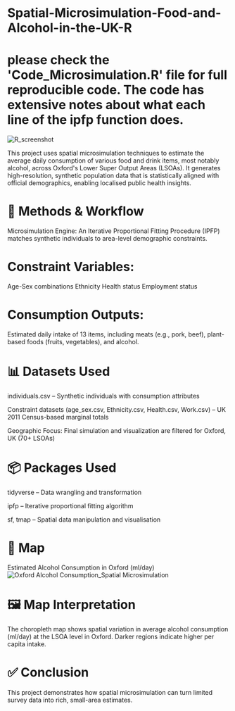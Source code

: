 # Spatial-Microsimulation-Food-and-Alcohol-in-the-UK-R
# please check the 'Code_Microsimulation.R' file for full reproducible code. The code has extensive notes about what each line of the ipfp function does.
![R_screenshot](https://github.com/user-attachments/assets/72d90b91-83a6-4a3c-ad57-192f438bbfa6)


This project uses spatial microsimulation techniques to estimate the average daily consumption of various food and drink items, most notably alcohol, across Oxford's Lower Super Output Areas (LSOAs). It generates high-resolution, synthetic population data that is statistically aligned with official demographics, enabling localised public health insights.

# 🔧 Methods & Workflow
Microsimulation Engine: An Iterative Proportional Fitting Procedure (IPFP) matches synthetic individuals to area-level demographic constraints.

# Constraint Variables:
Age-Sex combinations
Ethnicity
Health status
Employment status

# Consumption Outputs:

Estimated daily intake of 13 items, including meats (e.g., pork, beef), plant-based foods (fruits, vegetables), and alcohol.

# 📊 Datasets Used

individuals.csv – Synthetic individuals with consumption attributes

Constraint datasets (age_sex.csv, Ethnicity.csv, Health.csv, Work.csv) – UK 2011 Census-based marginal totals

Geographic Focus: Final simulation and visualization are filtered for Oxford, UK (70+ LSOAs)

# 📦 Packages Used

tidyverse – Data wrangling and transformation

ipfp – Iterative proportional fitting algorithm

sf, tmap – Spatial data manipulation and visualisation

# 📍 Map
Estimated Alcohol Consumption in Oxford (ml/day)
![Oxford Alcohol Consumption_Spatial Microsimulation](https://github.com/user-attachments/assets/02846ad3-f02c-4481-92ed-8dc06c7861bd)

# 🖼️ Map Interpretation
The choropleth map shows spatial variation in average alcohol consumption (ml/day) at the LSOA level in Oxford. Darker regions indicate higher per capita intake.

# ✅ Conclusion
This project demonstrates how spatial microsimulation can turn limited survey data into rich, small-area estimates.
